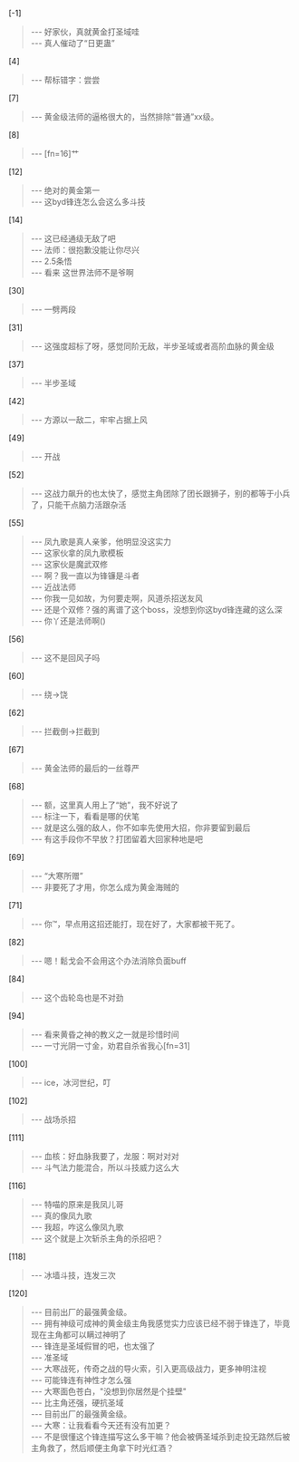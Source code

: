 
[-1] 
>--- 好家伙，真就黄金打圣域哇<br>
>--- 真人催动了“日更蛊”<br>

[4] 
>--- 帮标错字：尝尝<br>

[7] 
>--- 黄金级法师的逼格很大的，当然排除“普通”xx级。<br>

[8] 
>--- [fn=16]艹<br>

[12] 
>--- 绝对的黄金第一<br>
>--- 这byd锋连怎么会这么多斗技<br>

[14] 
>--- 这已经通级无敌了吧<br>
>--- 法师：很抱歉没能让你尽兴<br>
>--- 2.5条悟<br>
>--- 看来 这世界法师不是爷啊<br>

[30] 
>--- 一劈两段<br>

[31] 
>--- 这强度超标了呀，感觉同阶无敌，半步圣域或者高阶血脉的黄金级<br>

[37] 
>--- 半步圣域<br>

[42] 
>--- 方源以一敌二，牢牢占据上风<br>

[49] 
>--- 开战<br>

[52] 
>--- 这战力飙升的也太快了，感觉主角团除了团长跟狮子，别的都等于小兵了，只能干点脑力活跟杂活<br>

[55] 
>--- 凤九歌是真人亲爹，他明显没这实力<br>
>--- 这家伙拿的凤九歌模板<br>
>--- 这家伙是魔武双修<br>
>--- 啊？我一直以为锋镰是斗者<br>
>--- 近战法师<br>
>--- 你我一见如故，为何要走啊，风道杀招送友风<br>
>--- 还是个双修？强的离谱了这个boss，没想到你这byd锋连藏的这么深<br>
>--- 你丫还是法师啊()<br>

[56] 
>--- 这不是回风子吗<br>

[60] 
>--- 绕→饶<br>

[62] 
>--- 拦截倒→拦截到<br>

[67] 
>--- 黄金法师的最后的一丝尊严<br>

[68] 
>--- 额，这里真人用上了“她”，我不好说了<br>
>--- 标注一下，看看是哪的伏笔<br>
>--- 就是这么强的敌人，你不如率先使用大招，你非要留到最后<br>
>--- 有这手段你不早放？打团留着大回家种地是吧<br>

[69] 
>--- “大寒所赠”<br>
>--- 非要死了才用，你怎么成为黄金海贼的<br>

[71] 
>--- 你™，早点用这招还能打，现在好了，大家都被干死了。<br>

[82] 
>--- 嗯！鬆戈会不会用这个办法消除负面buff<br>

[84] 
>--- 这个齿轮岛也是不对劲<br>

[94] 
>--- 看来黄昏之神的教义之一就是珍惜时间<br>
>--- 一寸光阴一寸金，劝君自杀省我心[fn=31]<br>

[100] 
>--- ice，冰河世纪，叮<br>

[102] 
>--- 战场杀招<br>

[111] 
>--- 血核：好血脉我要了，龙服：啊对对对<br>
>--- 斗气法力能混合，所以斗技威力这么大<br>

[116] 
>--- 特喵的原来是我凤儿哥<br>
>--- 真的像凤九歌<br>
>--- 我超，咋这么像凤九歌<br>
>--- 这个就是上次斩杀主角的杀招吧？<br>

[118] 
>--- 冰墙斗技，连发三次<br>

[120] 
>--- 目前出厂的最强黄金级。<br>
>--- 拥有神级可成神的黄金级主角我感觉实力应该已经不弱于锋连了，毕竟现在主角都可以瞒过神明了<br>
>--- 锋连是圣域假冒的吧，也太强了<br>
>--- 准圣域<br>
>--- 大寒战死，传奇之战的导火索，引入更高级战力，更多神明注视<br>
>--- 可能锋连有神性才怎么强<br>
>--- 大寒面色苍白，"没想到你居然是个挂壁"<br>
>--- 比主角还强，硬抗圣域<br>
>--- 目前出厂的最强黄金级。<br>
>--- 大寒：让我看看今天还有没有加更？<br>
>--- 不是很懂这个锋连描写这么多干嘛？他会被俩圣域杀到走投无路然后被主角救了，然后顺便主角拿下时光红酒？<br>

